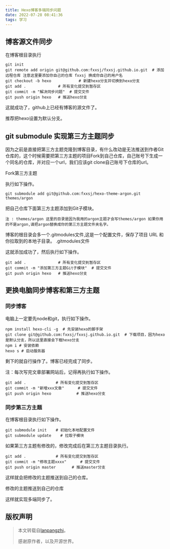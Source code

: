 ```yaml
---
title: Hexo博客多端同步问题
date: 2022-07-28 08:41:36
tags: 学习
---
```

## 博客源文件同步

在博客根目录执行

    git init
    git remote add origin git@github.com:fxxsj/fxxsj.github.io.git  # 添加远程仓库 注意这里要添加你自己的仓库 fxxsj 换成你自己的用户名
    git checkout -b hexo            # 新建hexo分支并切换到hexo分支
    git add .              # 所有变化提交到暂存区
    git commit -m "解决同步问题"  # 提交文件
    git push origin hexo   # 推送hexo分支

这就成功了，github上已经有博客的源文件了。

推荐把hexo设置为默认分支。

## git submodule 实现第三方主题同步

因为之前是直接把第三方主题克隆到博客目录，有什么改动是无法推送到作者Git仓库的，这个时候需要把第三方主题的项目Fork到自己仓库，自己账号下生成一个同名的仓库，并对应一个url，我们应该git clone自己账号下仓库的url。

Fork第三方主题

执行如下操作。

    git submodule add git@github.com:fxxsj/hexo-theme-argon.git themes/argon

把自己仓库下面第三方主题添加到Git子模块。

`
注 : themes/argon 这里的目录是因为我用的argon主题才会写themes/argon 如果你用的不是argon,请把argon替换成你的第三方主题文件夹名字。
`

博客的根目录会多一个.gitmodules文件,这是一个配置文件，保存了项目 URL 和你拉取到的本地子目录。
.gitmodules文件

这就添加成功了，然后执行如下操作。

    git add .              # 所有变化提交到暂存区
    git commit -m "添加第三方主题Git子模块"  # 提交文件
    git push origin hexo   # 推送hexo分支

## 更换电脑同步博客和第三方主题

### 同步博客
电脑上一定要先node和git，执行如下操作。

    npm install hexo-cli -g  # 先安装hexo的脚手架
    git clone git@github.com:fxxsj/fxxsj.github.io.git  # 下载项目，因为hexo 是默认分支，所以这里直接会下载hexo分支
    npm i # 安装依赖
    hexo s # 启动服务器

剩下的就自行操作了。博客已经完成了同步。

注：每次写完文章部署网站后，记得再执行如下操作。

    git add .             # 所有变化提交到暂存区
    git commit -m "新增xxx文章"      # 提交文件
    git push origin hexo           # 推送hexo分支

### 同步第三方主题

在博客根目录执行如下操作。

    git submodule init    # 初始化本地配置文件
    git submodule update    # 拉取子模块

如果第三方主题有修改的，修改完成后在第三方主题目录执行。

    git add .             # 所有变化提交到暂存区
    git commit -m "修改主题xxxx"      # 提交文件
    git push origin master       # 推送master分支

这样就会把修改的主题推送到自己的仓库。

修改的主题推送到自己的仓库

这样就实现多端同步了。

## 版权声明

>本文转载自[lanpangzhi](https://segmentfault.com/a/1190000019459014)。
>
> 感谢原作者，以及开源世界。